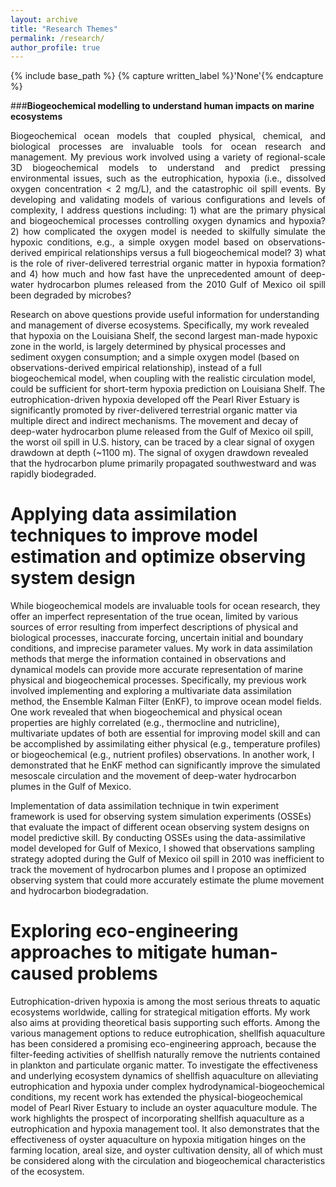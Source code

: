```yaml
---
layout: archive
title: "Research Themes"
permalink: /research/
author_profile: true
---
```



{% include base_path %}
{% capture written_label %}'None'{% endcapture %}

###**Biogeochemical modelling to understand human impacts on marine ecosystems**

<p align = "justify"> Biogeochemical ocean models that coupled physical, chemical, and biological processes are invaluable tools for ocean research and management. My previous work involved using a variety of regional-scale 3D biogeochemical models to understand and predict pressing environmental issues, such as the eutrophication, hypoxia (i.e., dissolved oxygen concentration < 2 mg/L), and the catastrophic oil spill events. By developing and validating models of various configurations and levels of complexity, I address questions including: 1) what are the primary physical and biogeochemical processes controlling oxygen dynamics and hypoxia? 2) how complicated the oxygen model is needed to skilfully simulate the hypoxic conditions, e.g., a simple oxygen model based on observations-derived empirical relationships versus a full biogeochemical model? 3) what is the role of river-delivered terrestrial organic matter in hypoxia formation? and 4) how much and how fast have the unprecedented amount of deep-water hydrocarbon plumes released from the 2010 Gulf of Mexico oil spill been degraded by microbes?</p>

Research on above questions provide useful information for understanding and management of diverse ecosystems. Specifically, my work revealed that hypoxia on the Louisiana Shelf, the second largest man-made hypoxic zone in the world, is largely determined by physical processes and sediment oxygen consumption; and a simple oxygen model (based on observations-derived empirical relationship), instead of a full biogeochemical model, when coupling with the realistic circulation model, could be sufficient for short-term hypoxia prediction on Louisiana Shelf. The eutrophication-driven hypoxia developed off the Pearl River Estuary is significantly promoted by river-delivered terrestrial organic matter via multiple direct and indirect mechanisms. The movement and decay of deep-water hydrocarbon plume released from the Gulf of Mexico oil spill, the worst oil spill in U.S. history, can be traced by a clear signal of oxygen drawdown at depth (~1100 m). The signal of oxygen drawdown revealed that the hydrocarbon plume primarily propagated southwestward and was rapidly biodegraded.

Applying data assimilation techniques to improve model estimation and optimize observing system design 
======
While biogeochemical models are invaluable tools for ocean research, they offer an imperfect representation of the true ocean, limited by various sources of error resulting from imperfect descriptions of physical and biological processes, inaccurate forcing, uncertain initial and boundary conditions, and imprecise parameter values. My work in data assimilation methods that merge the information contained in observations and dynamical models can provide more accurate representation of marine physical and biogeochemical processes. Specifically, my previous work involved implementing and exploring a multivariate data assimilation method, the Ensemble Kalman Filter (EnKF), to improve ocean model fields. One work revealed that when biogeochemical and physical ocean  properties are highly correlated (e.g., thermocline and nutricline), multivariate updates of both are essential for improving model skill and can be accomplished by assimilating either physical (e.g., temperature profiles) or biogeochemical (e.g., nutrient profiles) observations. In another work, I demonstrated that he EnKF method can significantly improve the simulated mesoscale circulation and the movement of deep-water hydrocarbon plumes in the Gulf of Mexico.

Implementation of data assimilation technique in twin experiment framework is used for observing system simulation experiments (OSSEs) that evaluate the impact of different ocean observing system designs on model predictive skill. By conducting OSSEs using the data-assimilative model developed for Gulf of Mexico, I showed that observations sampling strategy adopted during the  Gulf of Mexico oil spill in 2010 was inefficient to track the movement of hydrocarbon plumes and I propose an optimized observing system that could more accurately estimate the plume movement and hydrocarbon biodegradation.  

Exploring eco-engineering approaches to mitigate human-caused problems
======
Eutrophication-driven hypoxia is among the most serious threats to aquatic ecosystems worldwide, calling for strategical mitigation efforts. My work also aims at providing theoretical basis supporting such efforts. Among the various management options to reduce eutrophication, shellfish aquaculture has been considered a promising eco-engineering approach, because the filter-feeding activities of shellfish naturally remove the nutrients contained in plankton and particulate organic matter. To investigate the effectiveness and underlying ecosystem dynamics of shellfish aquaculture on alleviating eutrophication and hypoxia under complex hydrodynamical-biogeochemical conditions, my recent work has extended the physical-biogeochemical model of Pearl River Estuary to include an oyster aquaculture module. The work highlights the prospect of incorporating shellfish aquaculture as a eutrophication and hypoxia management tool. It also demonstrates that the effectiveness of oyster aquaculture on hypoxia mitigation hinges on the farming location, areal size, and oyster cultivation density, all of which must be considered along with the circulation and biogeochemical characteristics of the ecosystem.  

